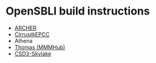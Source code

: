 # OpenSBLI build instructions

* [ARCHER](ARCHER_build.md)
* [Cirrus@EPCC](Cirrus_build.md)
* Athena
* [Thomas (MMMHub)](Thomas_build.md)
* [CSD3-Skylake](CSD3Skylake_build.md)


